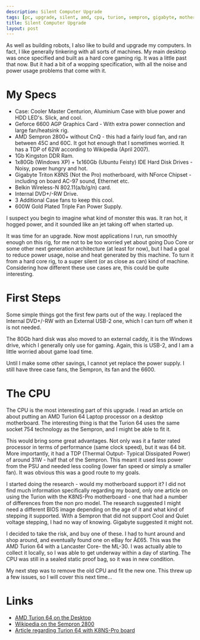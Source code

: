 ```yaml
---
description: Silent Computer Upgrade
tags: [pc, upgrade, silent, amd, cpu, turion, sempron, gigabyte, motherboard]
title: Silent Computer Upgrade
layout: post
---
```

As well as building robots, I also like to build and upgrade my computers. In fact, I like generally tinkering with all sorts of machines. My main desktop was once specified and built as a hard core gaming rig. It was a little past that now. But it had a bit of a wopping specification, with all the noise and power usage problems that come with it.

# My Specs

* Case: Cooler Master Centurion, Aluminium Case with blue power and HDD LED's. Slick, and cool.
* Geforce 6600 AGP Graphics Card - With extra power connection and large fan/heatsink rig.
* AMD Sempron 2800+ without CnQ - this had a fairly loud fan, and ran between 45C and 60C. It got hot enough that I sometimes worried. It has a TDP of 62W according to Wikipedia (April 2007).
* 1Gb Kingston DDR Ram.
* 1x80Gb (Windows XP) + 1x160Gb (Ubuntu Feisty) IDE Hard Disk Drives - Noisy, power hungry and hot.
* Gigabyte Triton K8NS (Not the Pro) motherboard, with NForce Chipset - including on board AC-97 sound, Ethernet etc.
* Belkin Wireless-N 802.11(a/b/g/n) card.
* Internal DVD+/-RW Drive.
* 3 Additional Case fans to keep this cool.
* 600W Gold Plated Triple Fan Power Supply.

I suspect you begin to imagine what kind of monster this was. It ran hot, it hogged power, and it sounded like an jet taking off when started up.

It was time for an upgrade. Now most applications I run, run smoothly enough on this rig, for me not to be too worried yet about going Duo Core or some other next generation architecture (at least for now), but I had a goal to reduce power usage, noise and heat generated by this machine. To turn it from a hard core rig, to a super silent (or as close as can) kind of machine. Considering how different these use cases are, this could be quite interesting.

# First Steps

Some simple things got the first few parts out of the way. I replaced the Internal DVD+/-RW with an External USB-2 one, which I can turn off when it is not needed.

The 80Gb hard disk was also moved to an external caddy, it is the Windows drive, which I generally only use for gaming. Again, this is USB-2, and I am a little worried about game load time.

Until I make some other savings, I cannot yet replace the power supply. I still have three case fans, the Sempron, its fan and the 6600.

# The CPU

The CPU is the most interesting part of this upgrade. I read an article on about putting an AMD Turion 64 Laptop processor on a desktop motherboard. The interesting thing is that the Turion 64 uses the same socket 754 technology as the Sempron, and I might be able to fit it.

This would bring some great advantages. Not only was it a faster rated processor in terms of performance (same clock speed), but it was 64 bit. More importantly, it had a TDP (Thermal Output- Typical Dissipated Power) of around 31W - half that of the Sempron. This meant it used less power from the PSU and needed less cooling (lower fan speed or simply a smaller fan). It was obvious this was a good route to my goals.

I started doing the research - would my motherboard support it? I did not find much information specifically regarding my board, only one article on using the Turion with the K8NS-Pro motherboard - one that had a number of differences from the non pro model. The research suggested I might need a different BIOS image depending on the age of it and what kind of stepping it supported. With a Sempron that did not support Cool and Quiet voltage stepping, I had no way of knowing. Gigabyte suggested it might not.

I decided to take the risk, and buy one of these. I had to hunt around and shop around, and eventually found one on eBay for Â£65. This was the AMD Turion 64 with a Lancaster Core- the ML-30. I was actually able to collect it locally, so I was able to get underway within a day of starting. The CPU was still in a sealed static proof bag, so it was in new condition.

My next step was to remove the old CPU and fit the new one. This threw up a few issues, so I will cover this next time...

# Links

* [AMD Turion 64 on the Desktop](http://www.silentpcreview.com/article300-page1.html)
* [Wikipedia on the Sempron 2800](http://en.wikipedia.org/wiki/List_of_AMD_Sempron_microprocessors#Sempron_.22Palermo.22_.28Socket_754.2C_90_nm.29)
* [Article regarding Turion 64 with K8NS-Pro board](http://angelfall.s39.xrea.com/area2ch/turion-e.html)
